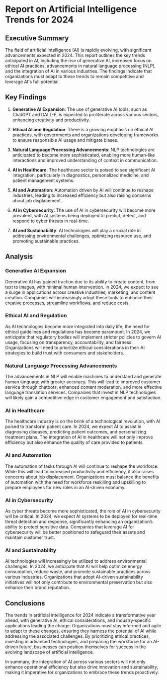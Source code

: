 # Report on Artificial Intelligence Trends for 2024

## Executive Summary

The field of artificial intelligence (AI) is rapidly evolving, with significant advancements expected in 2024. This report outlines the key trends anticipated in AI, including the rise of generative AI, increased focus on ethical AI practices, advancements in natural language processing (NLP), and the integration of AI in various industries. The findings indicate that organizations must adapt to these trends to remain competitive and leverage AI's full potential. 

## Key Findings

1. **Generative AI Expansion**: The use of generative AI tools, such as ChatGPT and DALL-E, is expected to proliferate across various sectors, enhancing creativity and productivity.
   
2. **Ethical AI and Regulation**: There is a growing emphasis on ethical AI practices, with governments and organizations developing frameworks to ensure responsible AI usage and mitigate biases.

3. **Natural Language Processing Advancements**: NLP technologies are anticipated to become more sophisticated, enabling more human-like interactions and improved understanding of context in communication.

4. **AI in Healthcare**: The healthcare sector is poised to see significant AI integration, particularly in diagnostics, personalized medicine, and patient management systems.

5. **AI and Automation**: Automation driven by AI will continue to reshape industries, leading to increased efficiency but also raising concerns about job displacement.

6. **AI in Cybersecurity**: The use of AI in cybersecurity will become more prevalent, with AI systems being deployed to predict, detect, and respond to cyber threats in real-time.

7. **AI and Sustainability**: AI technologies will play a crucial role in addressing environmental challenges, optimizing resource use, and promoting sustainable practices.

## Analysis

### Generative AI Expansion

Generative AI has gained traction due to its ability to create content, from text to images, with minimal human intervention. In 2024, we expect to see a surge in applications across creative industries, marketing, and content creation. Companies will increasingly adopt these tools to enhance their creative processes, streamline workflows, and reduce costs.

### Ethical AI and Regulation

As AI technologies become more integrated into daily life, the need for ethical guidelines and regulations has become paramount. In 2024, we anticipate that regulatory bodies will implement stricter policies to govern AI usage, focusing on transparency, accountability, and fairness. Organizations will need to prioritize ethical considerations in their AI strategies to build trust with consumers and stakeholders.

### Natural Language Processing Advancements

The advancements in NLP will enable machines to understand and generate human language with greater accuracy. This will lead to improved customer service through chatbots, enhanced content moderation, and more effective language translation services. Companies that invest in NLP technologies will likely gain a competitive edge in customer engagement and satisfaction.

### AI in Healthcare

The healthcare industry is on the brink of a technological revolution, with AI poised to transform patient care. In 2024, we expect AI to assist in diagnosing diseases, predicting patient outcomes, and personalizing treatment plans. The integration of AI in healthcare will not only improve efficiency but also enhance the quality of care provided to patients.

### AI and Automation

The automation of tasks through AI will continue to reshape the workforce. While this will lead to increased productivity and efficiency, it also raises concerns about job displacement. Organizations must balance the benefits of automation with the need for workforce reskilling and upskilling to prepare employees for new roles in an AI-driven economy.

### AI in Cybersecurity

As cyber threats become more sophisticated, the role of AI in cybersecurity will be critical. In 2024, we expect AI systems to be deployed for real-time threat detection and response, significantly enhancing an organization’s ability to protect sensitive data. Companies that leverage AI for cybersecurity will be better positioned to safeguard their assets and maintain customer trust.

### AI and Sustainability

AI technologies will increasingly be utilized to address environmental challenges. In 2024, we anticipate that AI will help optimize energy consumption, reduce waste, and promote sustainable practices across various industries. Organizations that adopt AI-driven sustainability initiatives will not only contribute to environmental preservation but also enhance their brand reputation.

## Conclusions

The trends in artificial intelligence for 2024 indicate a transformative year ahead, with generative AI, ethical considerations, and industry-specific applications leading the charge. Organizations must stay informed and agile to adapt to these changes, ensuring they harness the potential of AI while addressing the associated challenges. By prioritizing ethical practices, investing in advanced technologies, and preparing the workforce for an AI-driven future, businesses can position themselves for success in the evolving landscape of artificial intelligence. 

In summary, the integration of AI across various sectors will not only enhance operational efficiency but also drive innovation and sustainability, making it imperative for organizations to embrace these trends proactively.